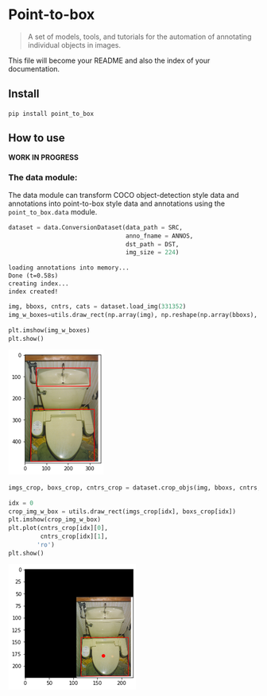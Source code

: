 # Point-to-box
> A set of models, tools, and tutorials for the automation of annotating individual objects in images.


This file will become your README and also the index of your documentation.

## Install

`pip install point_to_box`

## How to use

**WORK IN PROGRESS**

### The data module:

The data module can transform COCO object-detection style data and annotations into point-to-box style data and annotations using the `point_to_box.data` module.

```python
dataset = data.ConversionDataset(data_path = SRC, 
                                 anno_fname = ANNOS,
                                 dst_path = DST,
                                 img_size = 224)
```

    loading annotations into memory...
    Done (t=0.58s)
    creating index...
    index created!


```python
img, bboxs, cntrs, cats = dataset.load_img(331352)
img_w_boxes=utils.draw_rect(np.array(img), np.reshape(np.array(bboxs), (-1, 4)))
```

```python
plt.imshow(img_w_boxes)
plt.show()
```


![png](docs/images/output_7_0.png)


```python
imgs_crop, boxs_crop, cntrs_crop = dataset.crop_objs(img, bboxs, cntrs, resize = True, img_size=224)
```

```python
idx = 0
crop_img_w_box = utils.draw_rect(imgs_crop[idx], boxs_crop[idx])
plt.imshow(crop_img_w_box)
plt.plot(cntrs_crop[idx][0],
         cntrs_crop[idx][1],
        'ro')
plt.show()
```


![png](docs/images/output_9_0.png)

